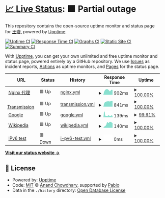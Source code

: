 # [📈 Live Status](https://shaoyaoqian.github.io/uptime): <!--live status--> **🟧 Partial outage**

This repository contains the open-source uptime monitor and status page for [王璇](https://blog.pengfeima.cn), powered by [Upptime](https://github.com/upptime/upptime).

[![Uptime CI](https://github.com/shaoyaoqian/uptime/workflows/Uptime%20CI/badge.svg)](https://github.com/shaoyaoqian/uptime/actions?query=workflow%3A%22Uptime+CI%22)
[![Response Time CI](https://github.com/shaoyaoqian/uptime/workflows/Response%20Time%20CI/badge.svg)](https://github.com/shaoyaoqian/uptime/actions?query=workflow%3A%22Response+Time+CI%22)
[![Graphs CI](https://github.com/shaoyaoqian/uptime/workflows/Graphs%20CI/badge.svg)](https://github.com/shaoyaoqian/uptime/actions?query=workflow%3A%22Graphs+CI%22)
[![Static Site CI](https://github.com/shaoyaoqian/uptime/workflows/Static%20Site%20CI/badge.svg)](https://github.com/shaoyaoqian/uptime/actions?query=workflow%3A%22Static+Site+CI%22)
[![Summary CI](https://github.com/shaoyaoqian/uptime/workflows/Summary%20CI/badge.svg)](https://github.com/shaoyaoqian/uptime/actions?query=workflow%3A%22Summary+CI%22)

With [Upptime](https://upptime.js.org), you can get your own unlimited and free uptime monitor and status page, powered entirely by a GitHub repository. We use [Issues](https://github.com/shaoyaoqian/uptime/issues) as incident reports, [Actions](https://github.com/shaoyaoqian/uptime/actions) as uptime monitors, and [Pages](https://shaoyaoqian.github.io/uptime) for the status page.

<!--start: status pages-->
<!-- This summary is generated by Upptime (https://github.com/upptime/upptime) -->
<!-- Do not edit this manually, your changes will be overwritten -->
<!-- prettier-ignore -->
| URL | Status | History | Response Time | Uptime |
| --- | ------ | ------- | ------------- | ------ |
| <img alt="" src="https://icons.duckduckgo.com/ip3/proxy.pengfeima.cn.ico" height="13"> [Nginx 代理](https://proxy.pengfeima.cn) | 🟩 Up | [nginx.yml](https://github.com/shaoyaoqian/uptime/commits/HEAD/history/nginx.yml) | <details><summary><img alt="Response time graph" src="./graphs/nginx/response-time-week.png" height="20"> 902ms</summary><br><a href="https://shaoyaoqian.github.io/uptime/history/nginx"><img alt="Response time 859" src="https://img.shields.io/endpoint?url=https%3A%2F%2Fraw.githubusercontent.com%2Fshaoyaoqian%2Fuptime%2FHEAD%2Fapi%2Fnginx%2Fresponse-time.json"></a><br><a href="https://shaoyaoqian.github.io/uptime/history/nginx"><img alt="24-hour response time 938" src="https://img.shields.io/endpoint?url=https%3A%2F%2Fraw.githubusercontent.com%2Fshaoyaoqian%2Fuptime%2FHEAD%2Fapi%2Fnginx%2Fresponse-time-day.json"></a><br><a href="https://shaoyaoqian.github.io/uptime/history/nginx"><img alt="7-day response time 902" src="https://img.shields.io/endpoint?url=https%3A%2F%2Fraw.githubusercontent.com%2Fshaoyaoqian%2Fuptime%2FHEAD%2Fapi%2Fnginx%2Fresponse-time-week.json"></a><br><a href="https://shaoyaoqian.github.io/uptime/history/nginx"><img alt="30-day response time 890" src="https://img.shields.io/endpoint?url=https%3A%2F%2Fraw.githubusercontent.com%2Fshaoyaoqian%2Fuptime%2FHEAD%2Fapi%2Fnginx%2Fresponse-time-month.json"></a><br><a href="https://shaoyaoqian.github.io/uptime/history/nginx"><img alt="1-year response time 859" src="https://img.shields.io/endpoint?url=https%3A%2F%2Fraw.githubusercontent.com%2Fshaoyaoqian%2Fuptime%2FHEAD%2Fapi%2Fnginx%2Fresponse-time-year.json"></a></details> | <details><summary><a href="https://shaoyaoqian.github.io/uptime/history/nginx">100.00%</a></summary><a href="https://shaoyaoqian.github.io/uptime/history/nginx"><img alt="All-time uptime 100.00%" src="https://img.shields.io/endpoint?url=https%3A%2F%2Fraw.githubusercontent.com%2Fshaoyaoqian%2Fuptime%2FHEAD%2Fapi%2Fnginx%2Fuptime.json"></a><br><a href="https://shaoyaoqian.github.io/uptime/history/nginx"><img alt="24-hour uptime 100.00%" src="https://img.shields.io/endpoint?url=https%3A%2F%2Fraw.githubusercontent.com%2Fshaoyaoqian%2Fuptime%2FHEAD%2Fapi%2Fnginx%2Fuptime-day.json"></a><br><a href="https://shaoyaoqian.github.io/uptime/history/nginx"><img alt="7-day uptime 100.00%" src="https://img.shields.io/endpoint?url=https%3A%2F%2Fraw.githubusercontent.com%2Fshaoyaoqian%2Fuptime%2FHEAD%2Fapi%2Fnginx%2Fuptime-week.json"></a><br><a href="https://shaoyaoqian.github.io/uptime/history/nginx"><img alt="30-day uptime 100.00%" src="https://img.shields.io/endpoint?url=https%3A%2F%2Fraw.githubusercontent.com%2Fshaoyaoqian%2Fuptime%2FHEAD%2Fapi%2Fnginx%2Fuptime-month.json"></a><br><a href="https://shaoyaoqian.github.io/uptime/history/nginx"><img alt="1-year uptime 100.00%" src="https://img.shields.io/endpoint?url=https%3A%2F%2Fraw.githubusercontent.com%2Fshaoyaoqian%2Fuptime%2FHEAD%2Fapi%2Fnginx%2Fuptime-year.json"></a></details>
| <img alt="" src="https://icons.duckduckgo.com/ip3/transmission.pengfeima.cn.ico" height="13"> [Transmission](https://transmission.pengfeima.cn) | 🟩 Up | [transmission.yml](https://github.com/shaoyaoqian/uptime/commits/HEAD/history/transmission.yml) | <details><summary><img alt="Response time graph" src="./graphs/transmission/response-time-week.png" height="20"> 841ms</summary><br><a href="https://shaoyaoqian.github.io/uptime/history/transmission"><img alt="Response time 1005" src="https://img.shields.io/endpoint?url=https%3A%2F%2Fraw.githubusercontent.com%2Fshaoyaoqian%2Fuptime%2FHEAD%2Fapi%2Ftransmission%2Fresponse-time.json"></a><br><a href="https://shaoyaoqian.github.io/uptime/history/transmission"><img alt="24-hour response time 950" src="https://img.shields.io/endpoint?url=https%3A%2F%2Fraw.githubusercontent.com%2Fshaoyaoqian%2Fuptime%2FHEAD%2Fapi%2Ftransmission%2Fresponse-time-day.json"></a><br><a href="https://shaoyaoqian.github.io/uptime/history/transmission"><img alt="7-day response time 841" src="https://img.shields.io/endpoint?url=https%3A%2F%2Fraw.githubusercontent.com%2Fshaoyaoqian%2Fuptime%2FHEAD%2Fapi%2Ftransmission%2Fresponse-time-week.json"></a><br><a href="https://shaoyaoqian.github.io/uptime/history/transmission"><img alt="30-day response time 1103" src="https://img.shields.io/endpoint?url=https%3A%2F%2Fraw.githubusercontent.com%2Fshaoyaoqian%2Fuptime%2FHEAD%2Fapi%2Ftransmission%2Fresponse-time-month.json"></a><br><a href="https://shaoyaoqian.github.io/uptime/history/transmission"><img alt="1-year response time 1005" src="https://img.shields.io/endpoint?url=https%3A%2F%2Fraw.githubusercontent.com%2Fshaoyaoqian%2Fuptime%2FHEAD%2Fapi%2Ftransmission%2Fresponse-time-year.json"></a></details> | <details><summary><a href="https://shaoyaoqian.github.io/uptime/history/transmission">100.00%</a></summary><a href="https://shaoyaoqian.github.io/uptime/history/transmission"><img alt="All-time uptime 99.95%" src="https://img.shields.io/endpoint?url=https%3A%2F%2Fraw.githubusercontent.com%2Fshaoyaoqian%2Fuptime%2FHEAD%2Fapi%2Ftransmission%2Fuptime.json"></a><br><a href="https://shaoyaoqian.github.io/uptime/history/transmission"><img alt="24-hour uptime 100.00%" src="https://img.shields.io/endpoint?url=https%3A%2F%2Fraw.githubusercontent.com%2Fshaoyaoqian%2Fuptime%2FHEAD%2Fapi%2Ftransmission%2Fuptime-day.json"></a><br><a href="https://shaoyaoqian.github.io/uptime/history/transmission"><img alt="7-day uptime 100.00%" src="https://img.shields.io/endpoint?url=https%3A%2F%2Fraw.githubusercontent.com%2Fshaoyaoqian%2Fuptime%2FHEAD%2Fapi%2Ftransmission%2Fuptime-week.json"></a><br><a href="https://shaoyaoqian.github.io/uptime/history/transmission"><img alt="30-day uptime 99.94%" src="https://img.shields.io/endpoint?url=https%3A%2F%2Fraw.githubusercontent.com%2Fshaoyaoqian%2Fuptime%2FHEAD%2Fapi%2Ftransmission%2Fuptime-month.json"></a><br><a href="https://shaoyaoqian.github.io/uptime/history/transmission"><img alt="1-year uptime 99.95%" src="https://img.shields.io/endpoint?url=https%3A%2F%2Fraw.githubusercontent.com%2Fshaoyaoqian%2Fuptime%2FHEAD%2Fapi%2Ftransmission%2Fuptime-year.json"></a></details>
| <img alt="" src="https://icons.duckduckgo.com/ip3/www.google.com.ico" height="13"> [Google](https://www.google.com) | 🟩 Up | [google.yml](https://github.com/shaoyaoqian/uptime/commits/HEAD/history/google.yml) | <details><summary><img alt="Response time graph" src="./graphs/google/response-time-week.png" height="20"> 139ms</summary><br><a href="https://shaoyaoqian.github.io/uptime/history/google"><img alt="Response time 112" src="https://img.shields.io/endpoint?url=https%3A%2F%2Fraw.githubusercontent.com%2Fshaoyaoqian%2Fuptime%2FHEAD%2Fapi%2Fgoogle%2Fresponse-time.json"></a><br><a href="https://shaoyaoqian.github.io/uptime/history/google"><img alt="24-hour response time 88" src="https://img.shields.io/endpoint?url=https%3A%2F%2Fraw.githubusercontent.com%2Fshaoyaoqian%2Fuptime%2FHEAD%2Fapi%2Fgoogle%2Fresponse-time-day.json"></a><br><a href="https://shaoyaoqian.github.io/uptime/history/google"><img alt="7-day response time 139" src="https://img.shields.io/endpoint?url=https%3A%2F%2Fraw.githubusercontent.com%2Fshaoyaoqian%2Fuptime%2FHEAD%2Fapi%2Fgoogle%2Fresponse-time-week.json"></a><br><a href="https://shaoyaoqian.github.io/uptime/history/google"><img alt="30-day response time 119" src="https://img.shields.io/endpoint?url=https%3A%2F%2Fraw.githubusercontent.com%2Fshaoyaoqian%2Fuptime%2FHEAD%2Fapi%2Fgoogle%2Fresponse-time-month.json"></a><br><a href="https://shaoyaoqian.github.io/uptime/history/google"><img alt="1-year response time 112" src="https://img.shields.io/endpoint?url=https%3A%2F%2Fraw.githubusercontent.com%2Fshaoyaoqian%2Fuptime%2FHEAD%2Fapi%2Fgoogle%2Fresponse-time-year.json"></a></details> | <details><summary><a href="https://shaoyaoqian.github.io/uptime/history/google">99.61%</a></summary><a href="https://shaoyaoqian.github.io/uptime/history/google"><img alt="All-time uptime 100.00%" src="https://img.shields.io/endpoint?url=https%3A%2F%2Fraw.githubusercontent.com%2Fshaoyaoqian%2Fuptime%2FHEAD%2Fapi%2Fgoogle%2Fuptime.json"></a><br><a href="https://shaoyaoqian.github.io/uptime/history/google"><img alt="24-hour uptime 100.00%" src="https://img.shields.io/endpoint?url=https%3A%2F%2Fraw.githubusercontent.com%2Fshaoyaoqian%2Fuptime%2FHEAD%2Fapi%2Fgoogle%2Fuptime-day.json"></a><br><a href="https://shaoyaoqian.github.io/uptime/history/google"><img alt="7-day uptime 99.61%" src="https://img.shields.io/endpoint?url=https%3A%2F%2Fraw.githubusercontent.com%2Fshaoyaoqian%2Fuptime%2FHEAD%2Fapi%2Fgoogle%2Fuptime-week.json"></a><br><a href="https://shaoyaoqian.github.io/uptime/history/google"><img alt="30-day uptime 99.91%" src="https://img.shields.io/endpoint?url=https%3A%2F%2Fraw.githubusercontent.com%2Fshaoyaoqian%2Fuptime%2FHEAD%2Fapi%2Fgoogle%2Fuptime-month.json"></a><br><a href="https://shaoyaoqian.github.io/uptime/history/google"><img alt="1-year uptime 99.99%" src="https://img.shields.io/endpoint?url=https%3A%2F%2Fraw.githubusercontent.com%2Fshaoyaoqian%2Fuptime%2FHEAD%2Fapi%2Fgoogle%2Fuptime-year.json"></a></details>
| <img alt="" src="https://icons.duckduckgo.com/ip3/en.wikipedia.org.ico" height="13"> [Wikipedia](https://en.wikipedia.org) | 🟩 Up | [wikipedia.yml](https://github.com/shaoyaoqian/uptime/commits/HEAD/history/wikipedia.yml) | <details><summary><img alt="Response time graph" src="./graphs/wikipedia/response-time-week.png" height="20"> 140ms</summary><br><a href="https://shaoyaoqian.github.io/uptime/history/wikipedia"><img alt="Response time 194" src="https://img.shields.io/endpoint?url=https%3A%2F%2Fraw.githubusercontent.com%2Fshaoyaoqian%2Fuptime%2FHEAD%2Fapi%2Fwikipedia%2Fresponse-time.json"></a><br><a href="https://shaoyaoqian.github.io/uptime/history/wikipedia"><img alt="24-hour response time 153" src="https://img.shields.io/endpoint?url=https%3A%2F%2Fraw.githubusercontent.com%2Fshaoyaoqian%2Fuptime%2FHEAD%2Fapi%2Fwikipedia%2Fresponse-time-day.json"></a><br><a href="https://shaoyaoqian.github.io/uptime/history/wikipedia"><img alt="7-day response time 140" src="https://img.shields.io/endpoint?url=https%3A%2F%2Fraw.githubusercontent.com%2Fshaoyaoqian%2Fuptime%2FHEAD%2Fapi%2Fwikipedia%2Fresponse-time-week.json"></a><br><a href="https://shaoyaoqian.github.io/uptime/history/wikipedia"><img alt="30-day response time 185" src="https://img.shields.io/endpoint?url=https%3A%2F%2Fraw.githubusercontent.com%2Fshaoyaoqian%2Fuptime%2FHEAD%2Fapi%2Fwikipedia%2Fresponse-time-month.json"></a><br><a href="https://shaoyaoqian.github.io/uptime/history/wikipedia"><img alt="1-year response time 194" src="https://img.shields.io/endpoint?url=https%3A%2F%2Fraw.githubusercontent.com%2Fshaoyaoqian%2Fuptime%2FHEAD%2Fapi%2Fwikipedia%2Fresponse-time-year.json"></a></details> | <details><summary><a href="https://shaoyaoqian.github.io/uptime/history/wikipedia">100.00%</a></summary><a href="https://shaoyaoqian.github.io/uptime/history/wikipedia"><img alt="All-time uptime 100.00%" src="https://img.shields.io/endpoint?url=https%3A%2F%2Fraw.githubusercontent.com%2Fshaoyaoqian%2Fuptime%2FHEAD%2Fapi%2Fwikipedia%2Fuptime.json"></a><br><a href="https://shaoyaoqian.github.io/uptime/history/wikipedia"><img alt="24-hour uptime 100.00%" src="https://img.shields.io/endpoint?url=https%3A%2F%2Fraw.githubusercontent.com%2Fshaoyaoqian%2Fuptime%2FHEAD%2Fapi%2Fwikipedia%2Fuptime-day.json"></a><br><a href="https://shaoyaoqian.github.io/uptime/history/wikipedia"><img alt="7-day uptime 100.00%" src="https://img.shields.io/endpoint?url=https%3A%2F%2Fraw.githubusercontent.com%2Fshaoyaoqian%2Fuptime%2FHEAD%2Fapi%2Fwikipedia%2Fuptime-week.json"></a><br><a href="https://shaoyaoqian.github.io/uptime/history/wikipedia"><img alt="30-day uptime 100.00%" src="https://img.shields.io/endpoint?url=https%3A%2F%2Fraw.githubusercontent.com%2Fshaoyaoqian%2Fuptime%2FHEAD%2Fapi%2Fwikipedia%2Fuptime-month.json"></a><br><a href="https://shaoyaoqian.github.io/uptime/history/wikipedia"><img alt="1-year uptime 100.00%" src="https://img.shields.io/endpoint?url=https%3A%2F%2Fraw.githubusercontent.com%2Fshaoyaoqian%2Fuptime%2FHEAD%2Fapi%2Fwikipedia%2Fuptime-year.json"></a></details>
| <img alt="" src="https://icons.duckduckgo.com/ip3/null.ico" height="13"> [IPv6 test](forwardemail.net) | 🟥 Down | [i-pv6-test.yml](https://github.com/shaoyaoqian/uptime/commits/HEAD/history/i-pv6-test.yml) | <details><summary><img alt="Response time graph" src="./graphs/i-pv6-test/response-time-week.png" height="20"> 0ms</summary><br><a href="https://shaoyaoqian.github.io/uptime/history/i-pv6-test"><img alt="Response time 0" src="https://img.shields.io/endpoint?url=https%3A%2F%2Fraw.githubusercontent.com%2Fshaoyaoqian%2Fuptime%2FHEAD%2Fapi%2Fi-pv6-test%2Fresponse-time.json"></a><br><a href="https://shaoyaoqian.github.io/uptime/history/i-pv6-test"><img alt="24-hour response time 0" src="https://img.shields.io/endpoint?url=https%3A%2F%2Fraw.githubusercontent.com%2Fshaoyaoqian%2Fuptime%2FHEAD%2Fapi%2Fi-pv6-test%2Fresponse-time-day.json"></a><br><a href="https://shaoyaoqian.github.io/uptime/history/i-pv6-test"><img alt="7-day response time 0" src="https://img.shields.io/endpoint?url=https%3A%2F%2Fraw.githubusercontent.com%2Fshaoyaoqian%2Fuptime%2FHEAD%2Fapi%2Fi-pv6-test%2Fresponse-time-week.json"></a><br><a href="https://shaoyaoqian.github.io/uptime/history/i-pv6-test"><img alt="30-day response time 0" src="https://img.shields.io/endpoint?url=https%3A%2F%2Fraw.githubusercontent.com%2Fshaoyaoqian%2Fuptime%2FHEAD%2Fapi%2Fi-pv6-test%2Fresponse-time-month.json"></a><br><a href="https://shaoyaoqian.github.io/uptime/history/i-pv6-test"><img alt="1-year response time 0" src="https://img.shields.io/endpoint?url=https%3A%2F%2Fraw.githubusercontent.com%2Fshaoyaoqian%2Fuptime%2FHEAD%2Fapi%2Fi-pv6-test%2Fresponse-time-year.json"></a></details> | <details><summary><a href="https://shaoyaoqian.github.io/uptime/history/i-pv6-test">100.00%</a></summary><a href="https://shaoyaoqian.github.io/uptime/history/i-pv6-test"><img alt="All-time uptime 100.00%" src="https://img.shields.io/endpoint?url=https%3A%2F%2Fraw.githubusercontent.com%2Fshaoyaoqian%2Fuptime%2FHEAD%2Fapi%2Fi-pv6-test%2Fuptime.json"></a><br><a href="https://shaoyaoqian.github.io/uptime/history/i-pv6-test"><img alt="24-hour uptime 100.00%" src="https://img.shields.io/endpoint?url=https%3A%2F%2Fraw.githubusercontent.com%2Fshaoyaoqian%2Fuptime%2FHEAD%2Fapi%2Fi-pv6-test%2Fuptime-day.json"></a><br><a href="https://shaoyaoqian.github.io/uptime/history/i-pv6-test"><img alt="7-day uptime 100.00%" src="https://img.shields.io/endpoint?url=https%3A%2F%2Fraw.githubusercontent.com%2Fshaoyaoqian%2Fuptime%2FHEAD%2Fapi%2Fi-pv6-test%2Fuptime-week.json"></a><br><a href="https://shaoyaoqian.github.io/uptime/history/i-pv6-test"><img alt="30-day uptime 100.00%" src="https://img.shields.io/endpoint?url=https%3A%2F%2Fraw.githubusercontent.com%2Fshaoyaoqian%2Fuptime%2FHEAD%2Fapi%2Fi-pv6-test%2Fuptime-month.json"></a><br><a href="https://shaoyaoqian.github.io/uptime/history/i-pv6-test"><img alt="1-year uptime 100.00%" src="https://img.shields.io/endpoint?url=https%3A%2F%2Fraw.githubusercontent.com%2Fshaoyaoqian%2Fuptime%2FHEAD%2Fapi%2Fi-pv6-test%2Fuptime-year.json"></a></details>

<!--end: status pages-->

[**Visit our status website →**](https://shaoyaoqian.github.io/uptime)

## 📄 License

- Powered by: [Upptime](https://github.com/upptime/upptime)
- Code: [MIT](./LICENSE) © [Anand Chowdhary](https://anandchowdhary.com), supported by [Pabio](https://pabio.com)
- Data in the `./history` directory: [Open Database License](https://opendatacommons.org/licenses/odbl/1-0/)
